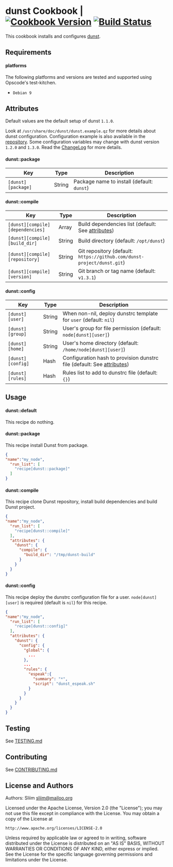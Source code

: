 dunst Cookbook | [![Cookbook Version](https://img.shields.io/cookbook/v/dunst.svg)](https://community.opscode.com/cookbooks/dunst) [![Build Status](https://travis-ci.org/sliim-cookbooks/dunst.svg?branch=master)](https://travis-ci.org/sliim-cookbooks/dunst)
==============
This cookbook installs and configures [dunst](https://dunst-project.org).

Requirements
------------
#### platforms
The following platforms and versions are tested and supported using Opscode's test-kitchen.
- `Debian 9`

Attributes
----------
Default values are the default setup of dunst `1.1.0`.

Look at `/usr/share/doc/dunst/dunst.example.qz` for more details about dunst configuration. Configuration example is also available in the [repository](https://github.com/dunst-project/dunst/blob/master/dunstrc).
Some configuration variables may change with dunst version `1.2.0` and `1.3.0`. Read the [ChangeLog](https://github.com/dunst-project/dunst/blob/master/CHANGELOG.md) for more details.

#### dunst::package
|  Key               |  Type  |  Description                               |
| ------------------ | ------ | ------------------------------------------ |
| `[dunst][package]` | String | Package name to install (default: `dunst`) |

#### dunst::compile
|  Key                             |  Type  |  Description                                                               |
| -------------------------------- | ------ | -------------------------------------------------------------------------- |
| `[dunst][compile][dependencies]` | Array  | Build dependencies list (default: See [attributes](attributes/default.rb)) |
| `[dunst][compile][build_dir]`    | String | Build directory (default: `/opt/dunst`)                                    |
| `[dunst][compile][repository]`   | String | Git repository (default: `https://github.com/dunst-project/dunst.git`)     |
| `[dunst][compile][version]`      | String | Git branch or tag name (default: `v1.3.1`)                                 |

#### dunst::config
|  Key              |  Type  |  Description                               |
| ----------------- | ------ | ------------------------------------------ |
| `[dunst][user]`   | String | When non-nil, deploy dunstrc template for `user` (default: `nil`) |
| `[dunst][group]`  | String | User's group for file permission (default: `node[dunst][user]`) |
| `[dunst][home]`   | String | User's home directory (default: `/home/node[dunst][user]`) |
| `[dunst][config]` | Hash   | Configuration hash to provision dunstrc file (default: See [attributes](attributes/default.rb)) |
| `[dunst][rules]`  | Hash   | Rules list to add to dunstrc file (default: `{}`) |

Usage
-----
#### dunst::default
This recipe do nothing.

#### dunst::package
This recipe install Dunst from package.

```json
{
"name":"my_node",
  "run_list": [
    "recipe[dunst::package]"
  ]
}
```

#### dunst::compile
This recipe clone Dunst repository, install build dependencies and build Dunst project.

```json
{
"name":"my_node",
  "run_list": [
    "recipe[dunst::compile]"
  ],
  "attributes": {
    "dunst": {
      "compile": {
        "build_dir": "/tmp/dunst-build"
      }
    }
  }
}
```

#### dunst::config
This recipe deploy the dunstrc configuration file for a user. `node[dunst][user]` is required (default is `nil`) for this recipe.

```json
{
"name":"my_node",
  "run_list": [
    "recipe[dunst::config]"
  ],
  "attributes": {
    "dunst": {
      "config": {
        "global": {
          ...
        },
        ...
        "rules": {
          "espeak":{
            "summary": "*",
            "script": "dunst_espeak.sh"
          }
        }
      }
    }
  }
}
```

Testing
-------
See [TESTING.md](TESTING.md)

Contributing
------------
See [CONTRIBUTING.md](CONTRIBUTING.md)

License and Authors
-------------------
Authors: Sliim <sliim@mailoo.org> 

Licensed under the Apache License, Version 2.0 (the "License"); you may not use this file except in compliance with the License. You may obtain a copy of the License at

    http://www.apache.org/licenses/LICENSE-2.0

Unless required by applicable law or agreed to in writing, software distributed under the License is distributed on an "AS IS" BASIS, WITHOUT WARRANTIES OR CONDITIONS OF ANY KIND, either express or implied. See the License for the specific language governing permissions and limitations under the License.
